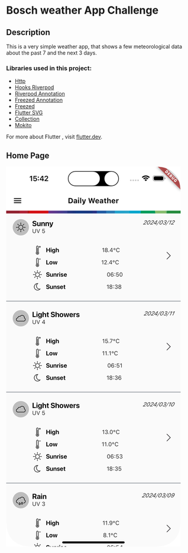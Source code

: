 # Bosch weather App Challenge

## Description

This is a very simple weather app, that shows a few meteorological data about the past 7 and the
next 3 days.

### Libraries used in this project:

- [Http](https://pub.dev/packages/http)
- [Hooks Riverpod](https://pub.dev/packages/hooks_riverpod)
- [Riverpod Annotation](https://pub.dev/packages/riverpod_annotation)
- [Freezed Annotation](https://pub.dev/packages/freezed_annotation)
- [Freezed](https://pub.dev/packages/freezed)
- [Flutter SVG](https://pub.dev/packages/flutter_svg)
- [Collection](https://pub.dev/packages/collection)
- [Mokito](https://pub.dev/packages/mockito)


For more about Flutter , visit [flutter.dev](https://flutter.dev).


## Home Page
![Home Page](home_page.png)